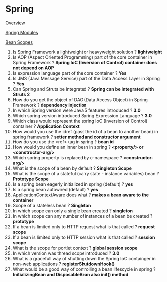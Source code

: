 # Spring

[Overview](../overview/)

[Spring Modules](https://docs.spring.io/spring-framework/docs/3.0.0.RC3/spring-framework-reference/html/ch01s02.html)

[Bean Scopes](https://docs.spring.io/spring/docs/3.0.0.M3/reference/html/ch04s04.html)

1. Is Spring Framework a lightweight or heavyweight solution ?  __lightweight__
1. Is AOP (Aspect Oriented Programming) part of the core container in Spring Framework ? __Spring IoC (Inversion of Control) container does not depend on AOP__
1. Is expression language part of the core container ? __Yes__
1. Is JMS (Java Message Service) part of the Data Access Layer in Spring ? __Yes__
1. Can Spring and Struts be integrated ? __Spring can be integrated with Struts 2__
1. How do you get the object of DAO (Data Access Object) in Spring Framework ? __dependency injection__
1. In which Spring version were Java 5 features introduced ? __3.0__
1. Which spring version introduced Spring Expression Language ? __3.0__
1. Which class would represent the spring IoC (Inversion of Control) container ? __Application Context__
1. How would you use the idref (pass the id of a bean to another bean) in spring framework ? __setter method and constructor argument__
1. How do you use the \<ref\> tag in spring ?  __bean id__
1. How would you define an inner bean in spring ? __\<property/\> or \<constructor-arg/\>__
1. Which spring property is replaced by c-namespace ? __\<constructor-arg/\>__
1. What is the scope of a bean by default ? __Singleton Scope__
1. What is the scope of a stateful (carry state - instance variables) bean ? __Prototype Scope__
1. Is a spring bean eagerly initialized in spring (default) ? __yes__
1. Is a spring bean autowired (default) ? __yes__
1. ApplicationContextAware does what ? __makes a bean aware to the container__
1. Scope of a stateless bean ? __Singleton__
1. In which scope can only a single bean created ? __singleton__
1. In which scope can any number of instances of a bean be created ? __prototype__
1. If a bean is limited only to HTTP request what is that called ? __request scope__
1. If a bean is limited only to HTTP session what is that called ? __session scope__
1. What is the scope for portlet context ? __global session scope__
1. In which version was thread scope introduced ? __3.0__
1. What is a gracefull way of shutting down the Spring IoC containger in non-web applications ? __registerShutdownHook()__
1. What would be a good way of controlling a bean lifescycle in spring ? __InitializingBean and DisposableBean also init() method__ 


